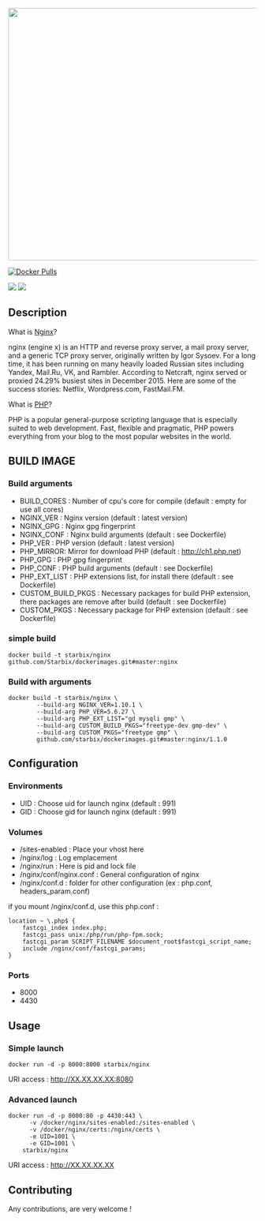 <p align="center">
  <img width="512" src="https://upload.wikimedia.org/wikipedia/commons/c/c5/Nginx_logo.svg">
</p>

[![Docker Pulls](https://img.shields.io/docker/pulls/starbix/nginx.svg)]()

[![](https://images.microbadger.com/badges/version/starbix/nginx.svg)](https://microbadger.com/images/starbix/nginx "Get your own version badge on microbadger.com")
[![](https://images.microbadger.com/badges/image/starbix/nginx.svg)](https://microbadger.com/images/starbix/nginx "Get your own image badge on microbadger.com")

## Description
What is [Nginx](http://nginx.org)?

nginx (engine x) is an HTTP and reverse proxy server, a mail proxy server, and a generic TCP proxy server, originally written by Igor Sysoev. For a long time, it has been running on many heavily loaded Russian sites including Yandex, Mail.Ru, VK, and Rambler. According to Netcraft, nginx served or proxied 24.29% busiest sites in December 2015. Here are some of the success stories: Netflix, Wordpress.com, FastMail.FM.

What is [PHP](https://secure.php.net/)?

PHP is a popular general-purpose scripting language that is especially suited to web development.
Fast, flexible and pragmatic, PHP powers everything from your blog to the most popular websites in the world.


## BUILD IMAGE
### Build arguments
* BUILD_CORES : Number of cpu's core for compile (default : empty for use all cores)
* NGINX_VER : Nginx version (default : latest version)
* NGINX_GPG : Nginx gpg fingerprint
* NGINX_CONF : Nginx build arguments (default : see Dockerfile)
* PHP_VER : PHP version (default : latest version)
* PHP_MIRROR: Mirror for download PHP (default : http://ch1.php.net)
* PHP_GPG : PHP gpg fingerprint
* PHP_CONF : PHP build arguments (default : see Dockerfile)
* PHP_EXT_LIST : PHP extensions list, for install there (default : see Dockerfile)
* CUSTOM_BUILD_PKGS : Necessary packages for build PHP extension, there packages are remove after build (default : see Dockerfile)
* CUSTOM_PKGS : Necessary package for PHP extension (default : see Dockerfile)

### simple build
```shell
docker build -t starbix/nginx github.com/Starbix/dockerimages.git#master:nginx
```

### Build with arguments
```shell
docker build -t starbix/nginx \
        --build-arg NGINX_VER=1.10.1 \
        --build-arg PHP_VER=5.6.27 \
        --build-arg PHP_EXT_LIST="gd mysqli gmp" \
        --build-arg CUSTOM_BUILD_PKGS="freetype-dev gmp-dev" \
        --build-arg CUSTOM_PKGS="freetype gmp" \
        github.com/starbix/dockerimages.git#master:nginx/1.1.0
```


## Configuration
### Environments
* UID : Choose uid for launch nginx (default : 991)
* GID : Choose gid for launch nginx (default : 991)

### Volumes
* /sites-enabled : Place your vhost here
* /nginx/log : Log emplacement
* /nginx/run : Here is pid and lock file
* /nginx/conf/nginx.conf : General configuration of nginx
* /nginx/conf.d : folder for other configuration (ex : php.conf, headers_param.conf)

if you mount /nginx/conf.d, use this php.conf :
```shell
location ~ \.php$ {
    fastcgi_index index.php;
    fastcgi_pass unix:/php/run/php-fpm.sock;
    fastcgi_param SCRIPT_FILENAME $document_root$fastcgi_script_name;
    include /nginx/conf/fastcgi_params;
}
```

### Ports
* 8000
* 4430

## Usage
### Simple launch
```shell
docker run -d -p 8000:8000 starbix/nginx
```
URI access : http://XX.XX.XX.XX:8080

### Advanced launch
```shell
docker run -d -p 8000:80 -p 4430:443 \
	  -v /docker/nginx/sites-enabled:/sites-enabled \
      -v /docker/nginx/certs:/nginx/certs \
	  -e UID=1001 \
	  -e GID=1001 \
	starbix/nginx
```
URI access : http://XX.XX.XX.XX

## Contributing
Any contributions, are very welcome !
